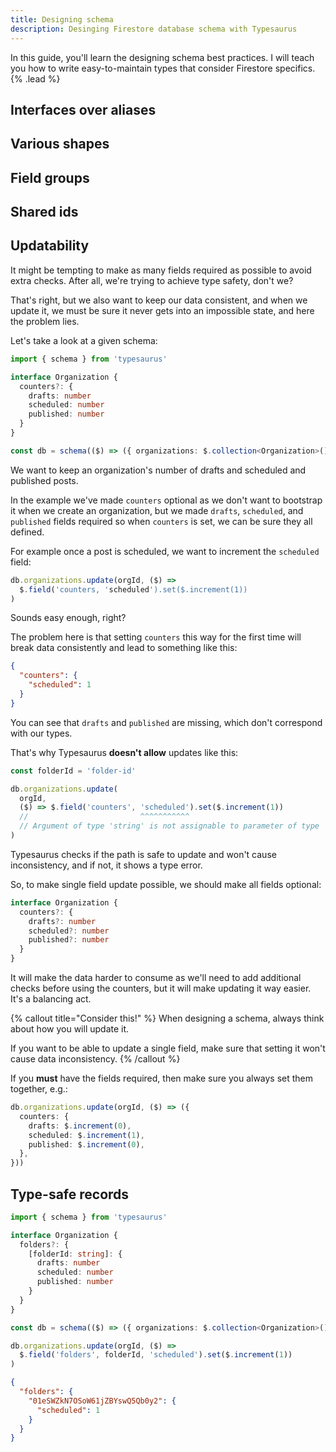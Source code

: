 ```yaml
---
title: Designing schema
description: Desinging Firestore database schema with Typesaurus
---
```


In this guide, you'll learn the designing schema best practices. I will teach you how to write easy-to-maintain types that consider Firestore specifics. {% .lead %}

## Interfaces over aliases

## Various shapes

## Field groups

## Shared ids

## Updatability

It might be tempting to make as many fields required as possible to avoid extra checks. After all, we're trying to achieve type safety, don't we?

That's right, but we also want to keep our data consistent, and when we update it, we must be sure it never gets into an impossible state, and here the problem lies.

Let's take a look at a given schema:

```ts
import { schema } from 'typesaurus'

interface Organization {
  counters?: {
    drafts: number
    scheduled: number
    published: number
  }
}

const db = schema(($) => ({ organizations: $.collection<Organization>() }))
```

We want to keep an organization's number of drafts and scheduled and published posts.

In the example we've made `counters` optional as we don't want to bootstrap it when we create an organization, but we made `drafts`, `scheduled`, and `published` fields required so when `counters` is set, we can be sure they all defined.

For example once a post is scheduled, we want to increment the `scheduled` field:

```ts
db.organizations.update(orgId, ($) =>
  $.field('counters, 'scheduled').set($.increment(1))
)
```

Sounds easy enough, right?

The problem here is that setting `counters` this way for the first time will break data consistently and lead to something like this:

```json
{
  "counters": {
    "scheduled": 1
  }
}
```

You can see that `drafts` and `published` are missing, which don't correspond with our types.

That's why Typesaurus **doesn't allow** updates like this:

```ts
const folderId = 'folder-id'

db.organizations.update(
  orgId,
  ($) => $.field('counters', 'scheduled').set($.increment(1))
  //                         ^^^^^^^^^^^
  // Argument of type 'string' is not assignable to parameter of type 'never'.
)
```

Typesaurus checks if the path is safe to update and won't cause inconsistency, and if not, it shows a type error.

So, to make single field update possible, we should make all fields optional:

```ts
interface Organization {
  counters?: {
    drafts?: number
    scheduled?: number
    published?: number
  }
}
```

It will make the data harder to consume as we'll need to add additional checks before using the counters, but it will make updating it way easier. It's a balancing act.

{% callout title="Consider this!" %}
When designing a schema, always think about how you will update it.

If you want to be able to update a single field, make sure that setting it won't cause data inconsistency.
{% /callout %}

If you **must** have the fields required, then make sure you always set them together, e.g.:

```ts
db.organizations.update(orgId, ($) => ({
  counters: {
    drafts: $.increment(0),
    scheduled: $.increment(1),
    published: $.increment(0),
  },
}))
```

## Type-safe records

```ts
import { schema } from 'typesaurus'

interface Organization {
  folders?: {
    [folderId: string]: {
      drafts: number
      scheduled: number
      published: number
    }
  }
}

const db = schema(($) => ({ organizations: $.collection<Organization>() }))
```

```ts
db.organizations.update(orgId, ($) =>
  $.field('folders', folderId, 'scheduled').set($.increment(1))
)
```

```json
{
  "folders": {
    "01eSWZkN7OSoW61jZBYswQ5Qb0y2": {
      "scheduled": 1
    }
  }
}
```
